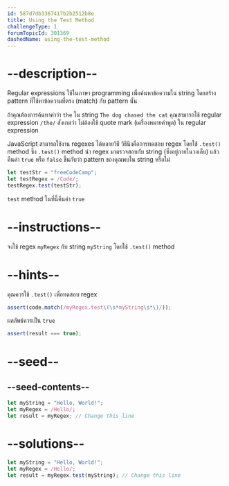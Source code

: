 ```yaml
---
id: 587d7db3367417b2b2512b8e
title: Using the Test Method
challengeType: 1
forumTopicId: 301369
dashedName: using-the-test-method
---
```


# --description--

Regular expressions ใช้ในภาษา programming เพื่อค้นหาข้อความใน string โดยสร้าง pattern ที่ใช้หาข้อความที่ตรง (match) กับ pattern นั้น

ถ้าคุณต้องการค้นหาคำว่า `the` ใน string `The dog chased the cat` คุณสามารถใช้ regular expression `/the/` สังเกตว่า ไม่ต้องใช้ quote mark (เครื่องหมายคำพูด) ใน regular expression

JavaScript สามารถใช้งาน regexes ได้หลายวิธี วิธีนึงคือการทดสอบ regex โดยใช้ `.test()` method ซึ่ง `.test()` method นำ regex มาตรวจสอบกับ string (ซึ่งอยู่ภายในวงเล็บ) แล้วคืนค่า `true` หรือ `false` ขึ้นกับว่า pattern ของคุณพบใน string หรือไม่

```js
let testStr = "freeCodeCamp";
let testRegex = /Code/;
testRegex.test(testStr);
```

`test` method ในที่นี้คืนค่า `true`

# --instructions--

จงใช้ regex `myRegex` กับ string `myString` โดยใช้ `.test()` method

# --hints--

คุณควรใช้ `.test()` เพื่อทดสอบ regex

```js
assert(code.match(/myRegex.test\(\s*myString\s*\)/));
```

ผลลัพธ์ควรเป็น `true`

```js
assert(result === true);
```

# --seed--

## --seed-contents--

```js
let myString = "Hello, World!";
let myRegex = /Hello/;
let result = myRegex; // Change this line
```

# --solutions--

```js
let myString = "Hello, World!";
let myRegex = /Hello/;
let result = myRegex.test(myString); // Change this line
```
